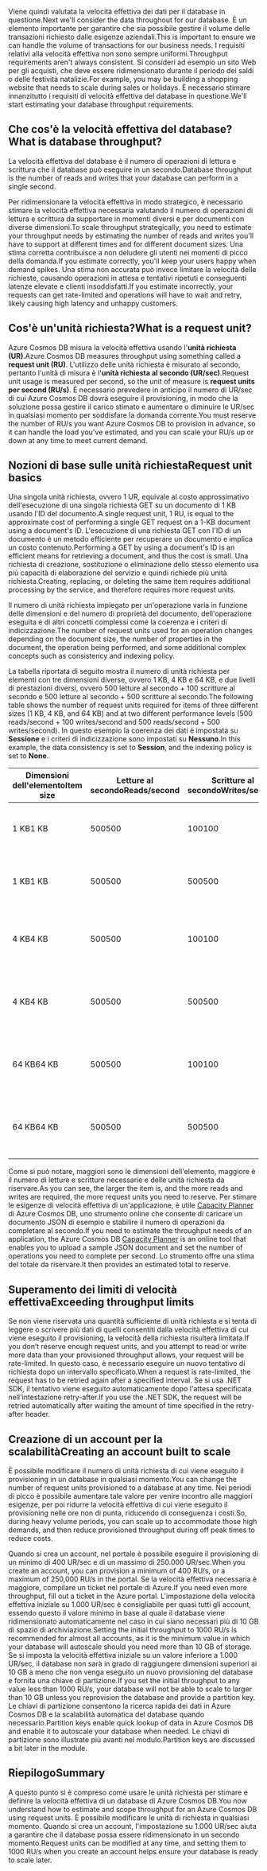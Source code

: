 <span data-ttu-id="3ddf1-101">Viene quindi valutata la velocità effettiva dei dati per il database in questione.</span><span class="sxs-lookup"><span data-stu-id="3ddf1-101">Next we'll consider the data throughout for our database.</span></span> <span data-ttu-id="3ddf1-102">È un elemento importante per garantire che sia possibile gestire il volume delle transazioni richiesto dalle esigenze aziendali.</span><span class="sxs-lookup"><span data-stu-id="3ddf1-102">This is important to ensure we can handle the volume of transactions for our business needs.</span></span> <span data-ttu-id="3ddf1-103">I requisiti relativi alla velocità effettiva non sono sempre uniformi.</span><span class="sxs-lookup"><span data-stu-id="3ddf1-103">Throughput requirements aren't always consistent.</span></span> <span data-ttu-id="3ddf1-104">Si consideri ad esempio un sito Web per gli acquisti, che deve essere ridimensionato durante il periodo dei saldi o delle festività natalizie.</span><span class="sxs-lookup"><span data-stu-id="3ddf1-104">For example, you may be building a shopping website that needs to scale during sales or holidays.</span></span> <span data-ttu-id="3ddf1-105">È necessario stimare innanzitutto i requisiti di velocità effettiva del database in questione.</span><span class="sxs-lookup"><span data-stu-id="3ddf1-105">We'll start estimating your database throughput requirements.</span></span>

## <a name="what-is-database-throughput"></a><span data-ttu-id="3ddf1-106">Che cos'è la velocità effettiva del database?</span><span class="sxs-lookup"><span data-stu-id="3ddf1-106">What is database throughput?</span></span> 

<span data-ttu-id="3ddf1-107">La velocità effettiva del database è il numero di operazioni di lettura e scrittura che il database può eseguire in un secondo.</span><span class="sxs-lookup"><span data-stu-id="3ddf1-107">Database throughput is the number of reads and writes that your database can perform in a single second.</span></span>

<span data-ttu-id="3ddf1-108">Per ridimensionare la velocità effettiva in modo strategico, è necessario stimare la velocità effettiva necessaria valutando il numero di operazioni di lettura e scrittura da supportare in momenti diversi e per documenti con diverse dimensioni.</span><span class="sxs-lookup"><span data-stu-id="3ddf1-108">To scale throughput strategically, you need to estimate your throughput needs by estimating the number of reads and writes you'll have to support at different times and for different document sizes.</span></span> <span data-ttu-id="3ddf1-109">Una stima corretta contribuisce a non deludere gli utenti nei momenti di picco della domanda.</span><span class="sxs-lookup"><span data-stu-id="3ddf1-109">If you estimate correctly, you'll keep your users happy when demand spikes.</span></span> <span data-ttu-id="3ddf1-110">Una stima non accurata può invece limitare la velocità delle richieste, causando operazioni in attesa e tentativi ripetuti e conseguenti latenze elevate e clienti insoddisfatti.</span><span class="sxs-lookup"><span data-stu-id="3ddf1-110">If you estimate incorrectly, your requests can get rate-limited and operations will have to wait and retry, likely causing high latency and unhappy customers.</span></span>

## <a name="what-is-a-request-unit"></a><span data-ttu-id="3ddf1-111">Cos'è un'unità richiesta?</span><span class="sxs-lookup"><span data-stu-id="3ddf1-111">What is a request unit?</span></span>

<span data-ttu-id="3ddf1-112">Azure Cosmos DB misura la velocità effettiva usando l'**unità richiesta (UR)**.</span><span class="sxs-lookup"><span data-stu-id="3ddf1-112">Azure Cosmos DB measures throughput using something called a **request unit (RU)**.</span></span> <span data-ttu-id="3ddf1-113">L'utilizzo delle unità richiesta è misurato al secondo, pertanto l'unità di misura è l'**unità richiesta al secondo (UR/sec)**.</span><span class="sxs-lookup"><span data-stu-id="3ddf1-113">Request unit usage is measured per second, so the unit of measure is **request units per second (RU/s)**.</span></span> <span data-ttu-id="3ddf1-114">È necessario prevedere in anticipo il numero di UR/sec di cui Azure Cosmos DB dovrà eseguire il provisioning, in modo che la soluzione possa gestire il carico stimato e aumentare o diminuire le UR/sec in qualsiasi momento per soddisfare la domanda corrente.</span><span class="sxs-lookup"><span data-stu-id="3ddf1-114">You must reserve the number of RU/s you want Azure Cosmos DB to provision in advance, so it can handle the load you've estimated, and you can scale your RU/s up or down at any time to meet current demand.</span></span>

## <a name="request-unit-basics"></a><span data-ttu-id="3ddf1-115">Nozioni di base sulle unità richiesta</span><span class="sxs-lookup"><span data-stu-id="3ddf1-115">Request unit basics</span></span>

<span data-ttu-id="3ddf1-116">Una singola unità richiesta, ovvero 1 UR, equivale al costo approssimativo dell'esecuzione di una singola richiesta GET su un documento di 1 KB usando l'ID del documento.</span><span class="sxs-lookup"><span data-stu-id="3ddf1-116">A single request unit, 1 RU, is equal to the approximate cost of performing a single GET request on a 1-KB document using a document's ID.</span></span> <span data-ttu-id="3ddf1-117">L'esecuzione di una richiesta GET con l'ID di un documento è un metodo efficiente per recuperare un documento e implica un costo contenuto.</span><span class="sxs-lookup"><span data-stu-id="3ddf1-117">Performing a GET by using a document's ID is an efficient means for retrieving a document, and thus the cost is small.</span></span> <span data-ttu-id="3ddf1-118">Una richiesta di creazione, sostituzione o eliminazione dello stesso elemento usa più capacità di elaborazione del servizio e quindi richiede più unità richiesta.</span><span class="sxs-lookup"><span data-stu-id="3ddf1-118">Creating, replacing, or deleting the same item requires additional processing by the service, and therefore requires more request units.</span></span>

<span data-ttu-id="3ddf1-119">Il numero di unità richiesta impiegato per un'operazione varia in funzione delle dimensioni e del numero di proprietà del documento, dell'operazione eseguita e di altri concetti complessi come la coerenza e i criteri di indicizzazione.</span><span class="sxs-lookup"><span data-stu-id="3ddf1-119">The number of request units used for an operation changes depending on the document size, the number of properties in the document, the operation being performed, and some additional complex concepts such as consistency and indexing policy.</span></span>

<span data-ttu-id="3ddf1-120">La tabella riportata di seguito mostra il numero di unità richiesta per elementi con tre dimensioni diverse, ovvero 1 KB, 4 KB e 64 KB, e due livelli di prestazioni diversi, ovvero 500 letture al secondo + 100 scritture al secondo e 500 letture al secondo + 500 scritture al secondo.</span><span class="sxs-lookup"><span data-stu-id="3ddf1-120">The following table shows the number of request units required for items of three different sizes (1 KB, 4 KB, and 64 KB) and at two different performance levels (500 reads/second + 100 writes/second and 500 reads/second + 500 writes/second).</span></span> <span data-ttu-id="3ddf1-121">In questo esempio la coerenza dei dati è impostata su **Sessione** e i criteri di indicizzazione sono impostati su **Nessuno**.</span><span class="sxs-lookup"><span data-stu-id="3ddf1-121">In this example, the data consistency is set to **Session**, and the indexing policy is set to **None**.</span></span>

| <span data-ttu-id="3ddf1-122">Dimensioni dell'elemento</span><span class="sxs-lookup"><span data-stu-id="3ddf1-122">Item size</span></span> | <span data-ttu-id="3ddf1-123">Letture al secondo</span><span class="sxs-lookup"><span data-stu-id="3ddf1-123">Reads/second</span></span> | <span data-ttu-id="3ddf1-124">Scritture al secondo</span><span class="sxs-lookup"><span data-stu-id="3ddf1-124">Writes/second</span></span> | <span data-ttu-id="3ddf1-125">Unità richiesta</span><span class="sxs-lookup"><span data-stu-id="3ddf1-125">Request units</span></span>
| --- | --- | --- | --- |
| <span data-ttu-id="3ddf1-126">1 KB</span><span class="sxs-lookup"><span data-stu-id="3ddf1-126">1 KB</span></span> | <span data-ttu-id="3ddf1-127">500</span><span class="sxs-lookup"><span data-stu-id="3ddf1-127">500</span></span> | <span data-ttu-id="3ddf1-128">100</span><span class="sxs-lookup"><span data-stu-id="3ddf1-128">100</span></span> | <span data-ttu-id="3ddf1-129">(500 \* 1) + (100 \* 5) = 1.000 UR/sec</span><span class="sxs-lookup"><span data-stu-id="3ddf1-129">(500 \* 1) + (100 \* 5) = 1,000 RU/s</span></span>
| <span data-ttu-id="3ddf1-130">1 KB</span><span class="sxs-lookup"><span data-stu-id="3ddf1-130">1 KB</span></span> | <span data-ttu-id="3ddf1-131">500</span><span class="sxs-lookup"><span data-stu-id="3ddf1-131">500</span></span> | <span data-ttu-id="3ddf1-132">500</span><span class="sxs-lookup"><span data-stu-id="3ddf1-132">500</span></span> | <span data-ttu-id="3ddf1-133">(500 \* 1) + (500 \* 5) = 3.000 UR/sec</span><span class="sxs-lookup"><span data-stu-id="3ddf1-133">(500 \* 1) + (500 \* 5) = 3,000 RU/s</span></span>
| <span data-ttu-id="3ddf1-134">4 KB</span><span class="sxs-lookup"><span data-stu-id="3ddf1-134">4 KB</span></span> | <span data-ttu-id="3ddf1-135">500</span><span class="sxs-lookup"><span data-stu-id="3ddf1-135">500</span></span> | <span data-ttu-id="3ddf1-136">100</span><span class="sxs-lookup"><span data-stu-id="3ddf1-136">100</span></span> | <span data-ttu-id="3ddf1-137">(500 \* 1,3) + (100 \* 7) = 1.350 UR/sec</span><span class="sxs-lookup"><span data-stu-id="3ddf1-137">(500 \* 1.3) + (100 \* 7) = 1,350 RU/s</span></span>
| <span data-ttu-id="3ddf1-138">4 KB</span><span class="sxs-lookup"><span data-stu-id="3ddf1-138">4 KB</span></span> | <span data-ttu-id="3ddf1-139">500</span><span class="sxs-lookup"><span data-stu-id="3ddf1-139">500</span></span> | <span data-ttu-id="3ddf1-140">500</span><span class="sxs-lookup"><span data-stu-id="3ddf1-140">500</span></span> | <span data-ttu-id="3ddf1-141">(500 \* 1,3) + (500 \* 7) = 4.150 UR/sec</span><span class="sxs-lookup"><span data-stu-id="3ddf1-141">(500 \* 1.3) + (500 \* 7) = 4,150 RU/s</span></span>
| <span data-ttu-id="3ddf1-142">64 KB</span><span class="sxs-lookup"><span data-stu-id="3ddf1-142">64 KB</span></span> | <span data-ttu-id="3ddf1-143">500</span><span class="sxs-lookup"><span data-stu-id="3ddf1-143">500</span></span> | <span data-ttu-id="3ddf1-144">100</span><span class="sxs-lookup"><span data-stu-id="3ddf1-144">100</span></span> | <span data-ttu-id="3ddf1-145">(500 \* 10) + (100 \* 48) = 9.800 UR/sec</span><span class="sxs-lookup"><span data-stu-id="3ddf1-145">(500 \* 10) + (100 \* 48) = 9,800 RU/s</span></span>
| <span data-ttu-id="3ddf1-146">64 KB</span><span class="sxs-lookup"><span data-stu-id="3ddf1-146">64 KB</span></span> | <span data-ttu-id="3ddf1-147">500</span><span class="sxs-lookup"><span data-stu-id="3ddf1-147">500</span></span> | <span data-ttu-id="3ddf1-148">500</span><span class="sxs-lookup"><span data-stu-id="3ddf1-148">500</span></span> | <span data-ttu-id="3ddf1-149">(500 \* 10) + (500 \* 48) = 29.000 UR/sec</span><span class="sxs-lookup"><span data-stu-id="3ddf1-149">(500 \* 10) + (500 \* 48) = 29,000 RU/s</span></span>
 
<span data-ttu-id="3ddf1-150">Come si può notare, maggiori sono le dimensioni dell'elemento, maggiore è il numero di letture e scritture necessarie e delle unità richiesta da riservare.</span><span class="sxs-lookup"><span data-stu-id="3ddf1-150">As you can see, the larger the item is, and the more reads and writes are required, the more request units you need to reserve.</span></span> <span data-ttu-id="3ddf1-151">Per stimare le esigenze di velocità effettiva di un'applicazione, è utile [Capacity Planner](https://www.documentdb.com/capacityplanner) di Azure Cosmos DB, uno strumento online che consente di caricare un documento JSON di esempio e stabilire il numero di operazioni da completare al secondo.</span><span class="sxs-lookup"><span data-stu-id="3ddf1-151">If you need to estimate the throughput needs of an application, the Azure Cosmos DB [Capacity Planner](https://www.documentdb.com/capacityplanner) is an online tool that enables you to upload a sample JSON document and set the number of operations you need to complete per second.</span></span> <span data-ttu-id="3ddf1-152">Lo strumento offre una stima del totale da riservare.</span><span class="sxs-lookup"><span data-stu-id="3ddf1-152">It then provides an estimated total to reserve.</span></span>

## <a name="exceeding-throughput-limits"></a><span data-ttu-id="3ddf1-153">Superamento dei limiti di velocità effettiva</span><span class="sxs-lookup"><span data-stu-id="3ddf1-153">Exceeding throughput limits</span></span>

<span data-ttu-id="3ddf1-154">Se non viene riservata una quantità sufficiente di unità richiesta e si tenta di leggere o scrivere più dati di quelli consentiti dalla velocità effettiva di cui viene eseguito il provisioning, la velocità della richiesta risulterà limitata.</span><span class="sxs-lookup"><span data-stu-id="3ddf1-154">If you don’t reserve enough request units, and you attempt to read or write more data than your provisioned throughput allows, your request will be rate-limited.</span></span> <span data-ttu-id="3ddf1-155">In questo caso, è necessario eseguire un nuovo tentativo di richiesta dopo un intervallo specificato.</span><span class="sxs-lookup"><span data-stu-id="3ddf1-155">When a request is rate-limited, the request has to be retried again after a specified interval.</span></span> <span data-ttu-id="3ddf1-156">Se si usa .NET SDK, il tentativo viene eseguito automaticamente dopo l'attesa specificata nell'intestazione retry-after.</span><span class="sxs-lookup"><span data-stu-id="3ddf1-156">If you use the .NET SDK, the request will be retried automatically after waiting the amount of time specified in the retry-after header.</span></span>

## <a name="creating-an-account-built-to-scale"></a><span data-ttu-id="3ddf1-157">Creazione di un account per la scalabilità</span><span class="sxs-lookup"><span data-stu-id="3ddf1-157">Creating an account built to scale</span></span>

<span data-ttu-id="3ddf1-158">È possibile modificare il numero di unità richiesta di cui viene eseguito il provisioning in un database in qualsiasi momento.</span><span class="sxs-lookup"><span data-stu-id="3ddf1-158">You can change the number of request units provisioned to a database at any time.</span></span> <span data-ttu-id="3ddf1-159">Nei periodi di picco è possibile aumentare tale valore per venire incontro alle maggiori esigenze, per poi ridurre la velocità effettiva di cui viene eseguito il provisioning nelle ore non di punta, riducendo di conseguenza i costi.</span><span class="sxs-lookup"><span data-stu-id="3ddf1-159">So, during heavy volume periods, you can scale up to accommodate those high demands, and then reduce provisioned throughput during off peak times to reduce costs.</span></span>

<span data-ttu-id="3ddf1-160">Quando si crea un account, nel portale è possibile eseguire il provisioning di un minimo di 400 UR/sec e di un massimo di 250.000 UR/sec.</span><span class="sxs-lookup"><span data-stu-id="3ddf1-160">When you create an account, you can provision a minimum of 400 RU/s, or a maximum of 250,000 RU/s in the portal.</span></span> <span data-ttu-id="3ddf1-161">Se la velocità effettiva necessaria è maggiore, compilare un ticket nel portale di Azure.</span><span class="sxs-lookup"><span data-stu-id="3ddf1-161">If you need even more throughput, fill out a ticket in the Azure portal.</span></span> <span data-ttu-id="3ddf1-162">L'impostazione della velocità effettiva iniziale su 1.000 UR/sec è consigliabile per quasi tutti gli account, essendo questo il valore minimo in base al quale il database viene ridimensionato automaticamente nel caso in cui siano necessari più di 10 GB di spazio di archiviazione.</span><span class="sxs-lookup"><span data-stu-id="3ddf1-162">Setting the initial throughput to 1000 RU/s is recommended for almost all accounts, as it is the minimum value in which your database will autoscale should you need more than 10 GB of storage.</span></span> <span data-ttu-id="3ddf1-163">Se si imposta la velocità effettiva iniziale su un valore inferiore a 1.000 UR/sec, il database non sarà in grado di raggiungere dimensioni superiori ai 10 GB a meno che non venga eseguito un nuovo provisioning del database e fornita una chiave di partizione.</span><span class="sxs-lookup"><span data-stu-id="3ddf1-163">If you set the initial throughput to any value less than 1000 RU/s, your database will not be able to scale to larger than 10 GB unless you reprovision the database and provide a partition key.</span></span> <span data-ttu-id="3ddf1-164">Le chiavi di partizione consentono la ricerca rapida dei dati in Azure Cosmos DB e la scalabilità automatica del database quando necessario.</span><span class="sxs-lookup"><span data-stu-id="3ddf1-164">Partition keys enable quick lookup of data in Azure Cosmos DB and enable it to autoscale your database when needed.</span></span> <span data-ttu-id="3ddf1-165">Le chiavi di partizione sono illustrate più avanti nel modulo.</span><span class="sxs-lookup"><span data-stu-id="3ddf1-165">Partition keys are discussed a bit later in the module.</span></span>

## <a name="summary"></a><span data-ttu-id="3ddf1-166">Riepilogo</span><span class="sxs-lookup"><span data-stu-id="3ddf1-166">Summary</span></span>

<span data-ttu-id="3ddf1-167">A questo punto si è compreso come usare le unità richiesta per stimare e definire la velocità effettiva di un database di Azure Cosmos DB.</span><span class="sxs-lookup"><span data-stu-id="3ddf1-167">You now understand how to estimate and scope throughput for an Azure Cosmos DB using request units.</span></span> <span data-ttu-id="3ddf1-168">È possibile modificare le unità di richiesta in qualsiasi momento. Quando si crea un account, l'impostazione su 1.000 UR/sec aiuta a garantire che il database possa essere ridimensionato in un secondo momento.</span><span class="sxs-lookup"><span data-stu-id="3ddf1-168">Request units can be modified at any time, and setting them to 1000 RU/s when you create an account helps ensure your database is ready to scale later.</span></span>